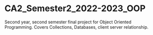 # CA2_Semester2_2022-2023_OOP
Second year, second semester final project for Object Oriented Programming. Covers Collections, Databases, client server relationship.
